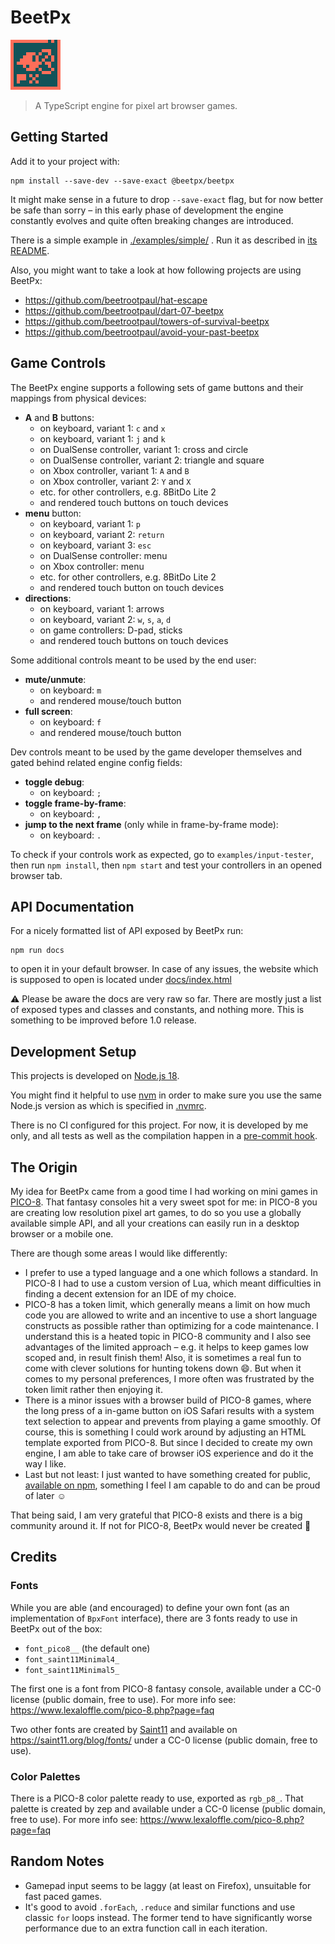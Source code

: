 # BeetPx

![BeetPx logo](<./logo/BeetPx%20logo%20(x5).png>)

> A TypeScript engine for pixel art browser games.

## Getting Started

Add it to your project with:

```shell
npm install --save-dev --save-exact @beetpx/beetpx
```

It might make sense in a future to drop `--save-exact` flag, but for now better be safe than sorry – in this early phase
of development the engine constantly evolves and quite often breaking changes are introduced.

There is a simple example in [./examples/simple/](examples/simple/README.md) . Run it as described
in [its README](examples/simple/README.md).

Also, you might want to take a look at how following projects are using BeetPx:

- https://github.com/beetrootpaul/hat-escape
- https://github.com/beetrootpaul/dart-07-beetpx
- https://github.com/beetrootpaul/towers-of-survival-beetpx
- https://github.com/beetrootpaul/avoid-your-past-beetpx

## Game Controls

The BeetPx engine supports a following sets of game buttons and their mappings from physical devices:

- **A** and **B** buttons:
    - on keyboard, variant 1: `c` and `x`
    - on keyboard, variant 1: `j` and `k`
    - on DualSense controller, variant 1: cross and circle
    - on DualSense controller, variant 2: triangle and square
    - on Xbox controller, variant 1: `A` and `B`
    - on Xbox controller, variant 2: `Y` and `X`
    - etc. for other controllers, e.g. 8BitDo Lite 2
    - and rendered touch buttons on touch devices
- **menu** button:
    - on keyboard, variant 1: `p`
    - on keyboard, variant 2: `return`
    - on keyboard, variant 3: `esc`
    - on DualSense controller: menu
    - on Xbox controller: menu
    - etc. for other controllers, e.g. 8BitDo Lite 2
    - and rendered touch button on touch devices
- **directions**:
    - on keyboard, variant 1: arrows
    - on keyboard, variant 2: `w`, `s`, `a`, `d`
    - on game controllers: D-pad, sticks
    - and rendered touch buttons on touch devices

Some additional controls meant to be used by the end user:

- **mute/unmute**:
    - on keyboard: `m`
    - and rendered mouse/touch button
- **full screen**:
    - on keyboard: `f`
    - and rendered mouse/touch button

Dev controls meant to be used by the game developer themselves and gated
behind related engine config fields:

- **toggle debug**:
    - on keyboard: `;`
- **toggle frame-by-frame**:
    - on keyboard: `,`
- **jump to the next frame** (only while in frame-by-frame mode):
    - on keyboard: `.`

To check if your controls work as expected, go to `examples/input-tester`,
then run `npm install`, then `npm start` and test your controllers in an
opened browser tab.

## API Documentation

For a nicely formatted list of API exposed by BeetPx run:

```shell
npm run docs
```

to open it in your default browser. In case of any issues, the website which is supposed to open is located
under [docs/index.html](./docs/index.html)

⚠️ Please be aware the docs are very raw so far. There are mostly just a list of exposed types and classes and
constants, and nothing more. This is something to be improved before 1.0 release.

## Development Setup

This projects is developed on [Node.js 18](https://nodejs.org/docs/latest-v18.x/api/index.html).

You might find it helpful to use
[nvm](https://github.com/nvm-sh/nvm#installing-and-updating) in order to make sure you use the same Node.js version as
which is specified in [.nvmrc](.nvmrc).

There is no CI configured for this project. For now, it is developed by me only, and all tests as well as the
compilation happen in a [pre-commit hook](.husky/pre-commit).

## The Origin

My idea for BeetPx came from a good time I had working on mini games in [PICO-8](https://www.lexaloffle.com/pico-8.php).
That fantasy consoles hit a very sweet spot for me: in PICO-8 you are creating low resolution pixel art games, to do so
you use a globally available simple API, and all your creations can easily run in a desktop browser or a mobile one.

There are though some areas I would like differently:

- I prefer to use a typed language and a one which follows a standard. In PICO-8 I had to use a custom version of Lua,
  which meant difficulties in finding a decent extension for an IDE of my choice.
- PICO-8 has a token limit, which generally means a limit on how much code you are allowed to write and an incentive to
  use a short language constructs as possible rather than optimizing for a code maintenance. I understand this is a
  heated topic in PICO-8 community and I also see advantages of the limited approach – e.g. it helps to keep games low
  scoped and, in result finish them! Also, it is sometimes a real fun to come with clever solutions for hunting tokens
  down 😄. But when it comes to my personal preferences, I more often was frustrated by the token limit rather then
  enjoying it.
- There is a minor issues with a browser build of PICO-8 games, where the long press of a in-game button on iOS Safari
  results with a system text selection to appear and prevents from playing a game smoothly. Of course, this is something
  I could work around by adjusting an HTML template exported from PICO-8. But since I decided to create my own engine, I
  am able to take care of browser iOS experience and do it the way I like.
- Last but not least: I just wanted to have something created for
  public, [available on npm](https://www.npmjs.com/package/@beetpx/beetpx), something I feel I am capable to do and can
  be proud of later ☺️

That being said, I am very grateful that PICO-8 exists and there is a big community around it. If not for PICO-8, BeetPx
would never be created 💛

## Credits

### Fonts

While you are able (and encouraged) to define your own font (as an implementation of `BpxFont` interface), there are 3
fonts ready to use in BeetPx out of the box:

- `font_pico8__` (the default one)
- `font_saint11Minimal4_`
- `font_saint11Minimal5_`

The first one is a font from PICO-8 fantasy console, available under a CC-0 license (public domain, free to use). For
more info
see: https://www.lexaloffle.com/pico-8.php?page=faq

Two other fonts are created by [Saint11](https://saint11.org/about/) and available on https://saint11.org/blog/fonts/
under
a CC-0 license (public domain, free to use).

### Color Palettes

There is a PICO-8 color palette ready to use, exported as `rgb_p8_`. That palette is
created by zep and available under a CC-0 license (public domain, free to use). For more info
see: https://www.lexaloffle.com/pico-8.php?page=faq

## Random Notes

- Gamepad input seems to be laggy (at least on Firefox), unsuitable for fast paced games.
- It's good to avoid `.forEach`, `.reduce` and similar functions and use classic `for` loops instead. The former tend to
  have significantly worse performance due to an extra function call in each iteration.
